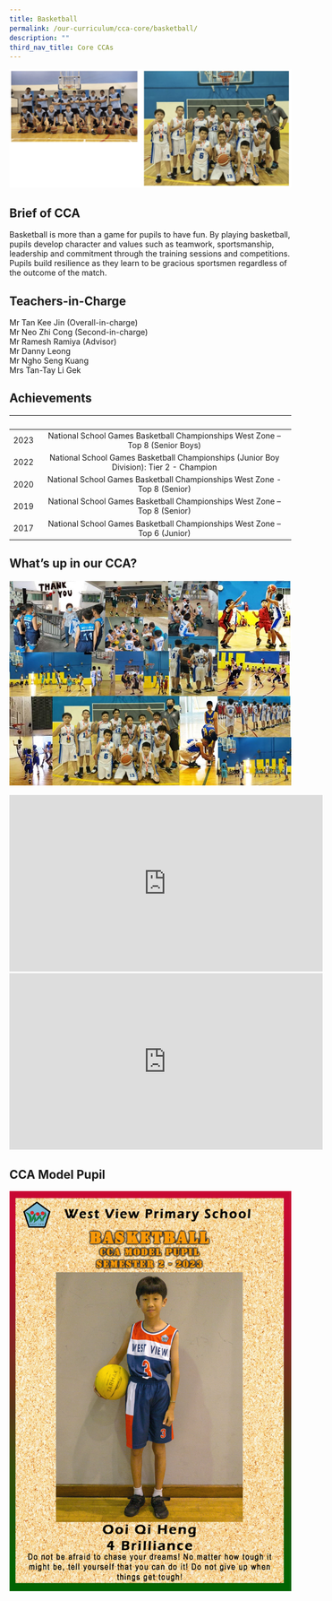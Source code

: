 ```yaml
---
title: Basketball
permalink: /our-curriculum/cca-core/basketball/
description: ""
third_nav_title: Core CCAs
---
```

![Basketball](/images/Basketball.jpg)

Brief of CCA
------------

Basketball is more than a game for pupils to have fun. By playing basketball, pupils develop character and values such as teamwork, sportsmanship, leadership and commitment through the training sessions and competitions. Pupils build resilience as they learn to be gracious sportsmen regardless of the outcome of the match.

Teachers-in-Charge
------------------

Mr Tan Kee Jin (Overall-in-charge) <br>
Mr Neo Zhi Cong (Second-in-charge) <br>
Mr Ramesh Ramiya (Advisor) <br>
Mr Danny Leong <br>
Mr Ngho Seng Kuang <br>
Mrs Tan-Tay Li Gek <br>

Achievements
------------

|&nbsp;|&nbsp;|
|:--:|:--:|
|2023|National School Games Basketball Championships West Zone – Top 8 (Senior Boys)|
|2022|National School Games Basketball Championships (Junior Boy Division): Tier 2 - Champion|
|2020|National School Games Basketball Championships West Zone - Top 8 (Senior)|
|2019|National School Games Basketball Championships West Zone – Top 8 (Senior)|
|2017|National School Games Basketball Championships West Zone – Top 6 (Junior)|

What’s up in our CCA?
---------------------

![Basketball](/images/Photo%203.jpeg)

<center><iframe width="560" height="315" src="https://www.youtube.com/embed/_PMPen3vv5k" title="YouTube video player" frameborder="0" allow="accelerometer; autoplay; clipboard-write; encrypted-media; gyroscope; picture-in-picture" allowfullscreen=""></iframe></center>

<center><iframe allowfullscreen="" allow="accelerometer; autoplay; clipboard-write; encrypted-media; gyroscope; picture-in-picture; web-share" frameborder="0" title="YouTube video player" src="https://www.youtube.com/embed/MS6-EH16ejg" height="315" width="560"></iframe></center>

CCA Model Pupil
---------------

![basketball](/images/Core%20CCAs/basketball.png)